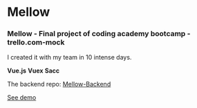 # Mellow

<h3>Mellow - Final project of coding academy bootcamp - trello.com-mock</h3>

I created it with my team in 10 intense days.

**Vue.js** **Vuex** **Sacc**

The backend repo: [Mellow-Backend]()

[See demo](https://mellow-project-manager.herokuapp.com/#/)
